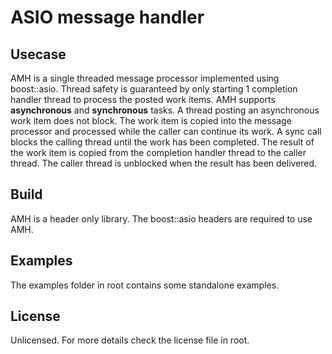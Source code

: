 # ASIO message handler


## Usecase
AMH is a single threaded message processor implemented using boost::asio. Thread safety is guaranteed by only starting 1 completion 
handler thread to process the posted work items. AMH supports **asynchronous** and **synchronous** tasks.
A thread posting an asynchronous work item does not block. The work item is copied into the message processor and processed while the caller can continue its work.
A sync call blocks the calling thread until the work has been completed. The result of the work item is copied from the completion handler thread to the caller thread. The caller thread is unblocked when the result has been delivered.


## Build
AMH is a header only library. The boost::asio headers are required to use AMH. 

## Examples
The examples folder in root contains some standalone examples.

## License
Unlicensed. For more details check the license file in root.
